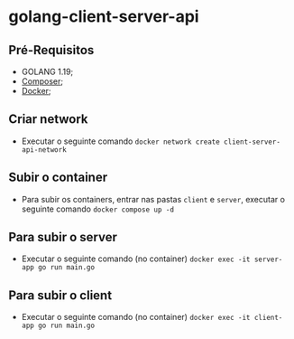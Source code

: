 # golang-client-server-api

## Pré-Requisitos

- GOLANG 1.19;
- [Composer](https://getcomposer.org);
- [Docker](https://www.docker.com);



## Criar network

* Executar o seguinte comando `docker network create client-server-api-network`

## Subir o container

* Para subir os containers, entrar nas pastas `client` e `server`, executar o seguinte comando `docker compose up -d`

## Para subir o server

* Executar o seguinte comando (no container) `docker exec -it server-app go run main.go`

## Para subir o client

* Executar o seguinte comando (no container) `docker exec -it client-app go run main.go`